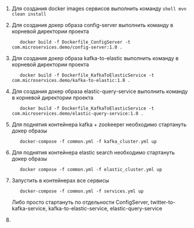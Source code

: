 1) Для создания docker images сервисов выполнить команду ```shell mvn clean install```
2) Для создания докер образа config-server выполнить команду в корневой директории проекта 
   ```shell
      docker build -f Dockerfile_ConfigServer -t com.microservices.demo/config-server:1.0 . 
   ```
3) Для создания докер образа kafka-to-elastic выполнить команду в корневой директории проекта
   ```shell
      docker build -f Dockerfile_KafkaToElasticService -t com.microservices.demo/kafka-to-elastic:1.0 .
   ```   
4) Для создания докер образа elastic-query-service выполнить команду в корневой директории проекта
   ```shell
      docker build -f Dockerfile_KafkaToElasticService -t com.microservices.demo/elastic-query-service:1.0 .
   ```      
5) Для поднятия контейнера kafka + zookeeper необходимо стартануть докер образы 
    ```shell
       docker-compose -f common.yml -f kafka_cluster.yml up
    ```
6) Для поднятия контейнера elastic search необходимо стартануть докер образы
    ```shell
       docker compose -f common.yml -f elastic_cluster.yml up
    ```   
7) Запустить в контейнерах все сервисы
    ```shell
       docker-compose -f common.yml -f services.yml up
    ```      
   Либо просто стартануть по отдельности ConfigServer, twitter-to-kafka-service, kafka-to-elastic-service, elastic-query-service

8) 
